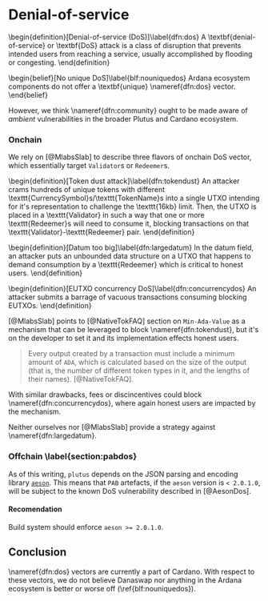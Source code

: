 # Denial-of-service

\begin{definition}[Denial-of-service (DoS)]\label{dfn:dos}
A \textbf{denial-of-service} or \textbf{DoS} attack is a class of disruption that prevents intended users from reaching a service, usually accomplished by flooding or congesting.
\end{definition}

\begin{belief}[No unique DoS]\label{blf:nouniquedos}
Ardana ecosystem components do not offer a \textbf{unique} \nameref{dfn:dos} vector.
\end{belief}

However, we think \nameref{dfn:community} ought to be made aware of _ambient_ vulnerabilities in the broader Plutus and Cardano ecosystem. 

### Onchain

We rely on [@MlabsSlab] to describe three flavors of onchain DoS vector, which essentially target `Validator`s or `Redeemer`s.

\begin{definition}[Token dust attack]\label{dfn:tokendust}
An attacker crams hundreds of unique tokens with different \texttt{CurrencySymbol}s/\texttt{TokenName}s into a single UTXO intending for it's representation to challenge the \texttt{16kb} limit. Then, the UTXO is placed in a \texttt{Validator} in such a way that one or more \texttt{Redeemer}s will need to consume it, blocking transactions on that \texttt{Validator}-\texttt{Redeemer} pair.
\end{definition}

\begin{definition}[Datum too big]\label{dfn:largedatum}
In the datum field, an attacker puts an unbounded data structure on a UTXO that happens to demand consumption by a \texttt{Redeemer} which is critical to honest users. 
\end{definition}

\begin{definition}[EUTXO concurrency DoS]\label{dfn:concurrencydos}
An attacker submits a barrage of vacuous transactions consuming blocking EUTXOs.
\end{definition}

[@MlabsSlab] points to [@NativeTokFAQ] section on `Min-Ada-Value` as a mechanism that can be leveraged to block \nameref{dfn:tokendust}, but it's on the developer to set it and its implementation effects honest users.

> Every output created by a transaction must include a minimum amount of `ADA`, which is calculated based on the size of the output (that is, the number of different token types in it, and the lengths of their names). [@NativeTokFAQ].

With similar drawbacks, fees or discincentives could block \nameref{dfn:concurrencydos}, where again honest users are impacted by the mechanism.

Neither ourselves nor [@MlabsSlab] provide a strategy against \nameref{dfn:largedatum}.

### Offchain \label{section:pabdos}

As of this writing, `plutus` depends on the JSON parsing and encoding library [`aeson`](https://hackage.haskell.org/package/aeson). This means that `PAB` artefacts, if the `aeson` version is `< 2.0.1.0`, will be subject to the known DoS vulnerability described in [@AesonDos]. 

#### Recomendation

Build system should enforce `aeson >= 2.0.1.0`.

## Conclusion

\nameref{dfn:dos} vectors are currently a part of Cardano. With respect to these vectors, we do not believe Danaswap nor anything in the Ardana ecosystem is better or worse off (\ref{blf:nouniquedos}). 

